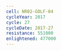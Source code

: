 ```yaml
---
cell: NR02-GOLF-04
cycleYear: 2017
cycle: 27
cycleDate: 2017-27
resistance: 551000
enlightened: 477000 
---
```

      